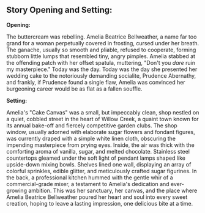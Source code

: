 ## Story Opening and Setting:

**Opening:**

The buttercream was rebelling. Amelia Beatrice Bellweather, a name far too grand for a woman perpetually covered in frosting, cursed under her breath. The ganache, usually so smooth and pliable, refused to cooperate, forming stubborn little lumps that resembled tiny, angry pimples. Amelia stabbed at the offending patch with her offset spatula, muttering, "Don't you *dare* ruin my masterpiece." Today was the day. Today was the day she presented her wedding cake to the notoriously demanding socialite, Prudence Abernathy, and frankly, if Prudence found a single flaw, Amelia was convinced her burgeoning career would be as flat as a fallen souffle.

**Setting:**

Amelia's "Cake Canvas" was a small, but impeccably clean, shop nestled on a quiet, cobbled street in the heart of Willow Creek, a quaint town known for its annual bake-off and fiercely competitive garden clubs. The shop window, usually adorned with elaborate sugar flowers and fondant figures, was currently draped with a simple white linen cloth, obscuring the impending masterpiece from prying eyes. Inside, the air was thick with the comforting aroma of vanilla, sugar, and melted chocolate. Stainless steel countertops gleamed under the soft light of pendant lamps shaped like upside-down mixing bowls. Shelves lined one wall, displaying an array of colorful sprinkles, edible glitter, and meticulously crafted sugar figurines. In the back, a professional kitchen hummed with the gentle whir of a commercial-grade mixer, a testament to Amelia's dedication and ever-growing ambition. This was her sanctuary, her canvas, and the place where Amelia Beatrice Bellweather poured her heart and soul into every sweet creation, hoping to leave a lasting impression, one delicious bite at a time.

